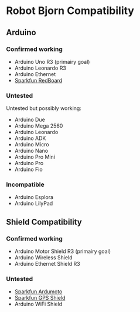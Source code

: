 # Robot Bjorn Compatibility #

## Arduino ##
### Confirmed working ###

* Arduino Uno R3 (primairy goal)
* Arduino Leonardo R3
* Arduino Ethernet
* [Sparkfun RedBoard](https://www.sparkfun.com/products/11575)

### Untested ###
Untested but possibly working:

* Arduino Due
* Arduino Mega 2560
* Arduino Leonardo
* Arduino ADK
* Arduino Micro
* Arduino Nano
* Arduino Pro Mini
* Arduino Pro
* Arduino Fio

### Incompatible ###

* Arduino Esplora
* Arduino LilyPad 

## Shield Compatibility ##

### Confirmed working ###

* Arduino Motor Shield R3 (primairy goal)
* Arduino Wireless Shield 
* Arduino Ethernet Shield R3

### Untested ###
* [Sparkfun Ardumoto](https://www.sparkfun.com/products/9815)
* [Sparkfun  GPS Shield](https://www.sparkfun.com/products/10346)
* Arduino WiFi Shield